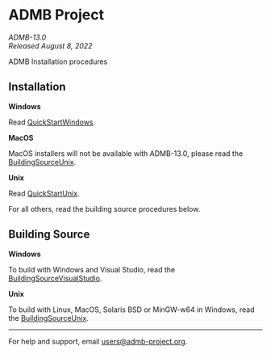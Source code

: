 ADMB Project  
============
*ADMB-13.0*  
*Released August 8, 2022*  

ADMB Installation procedures

Installation
------------

**Windows**

Read [QuickStartWindows](docs/install/QuickStartWindows.md).  

**MacOS**

MacOS installers will not be available with ADMB-13.0, please read the [BuildingSourceUnix](docs/install/BuildingSourceUnix.md).

**Unix**

Read [QuickStartUnix](docs/install/QuickStartUnix.md).

For all others, read the building source procedures below.

Building Source
---------------

**Windows**

To build with Windows and Visual Studio, read the [BuildingSourceVisualStudio](docs/install/BuildingSourceVisualStudio.md).   

**Unix**

To build with Linux, MacOS, Solaris BSD or MinGW-w64 in Windows, read the [BuildingSourceUnix](docs/install/BuildingSourceUnix.md).

---
For help and support, email <users@admb-project.org>.
